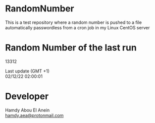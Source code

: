 # RandomNumber    
This is a test repository where a random number is pushed to a file automatically passwordless from a cron job in my Linux CentOS server    
# Random Number of the last run   
13312
      
Last update (GMT +1)    
02/12/22 02:00:01
# Developer    
Hamdy Abou El Anein   
hamdy.aea@protonmail.com
